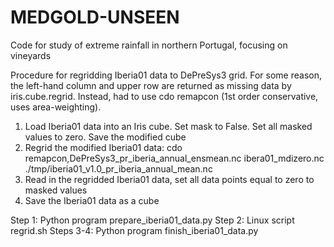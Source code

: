 # MEDGOLD-UNSEEN
Code for study of extreme rainfall in northern Portugal, focusing on vineyards

Procedure for regridding Iberia01 data to DePreSys3 grid.
For some reason, the left-hand column and upper row are returned as
missing data by iris.cube.regrid.
Instead, had to use cdo remapcon (1st order conservative, uses area-weighting).

1. Load Iberia01 data into an Iris cube. Set mask to False. Set all masked values
   to zero. Save the modified cube
2. Regrid the modified Iberia01 data:
   cdo remapcon,DePreSys3_pr_iberia_annual_ensmean.nc ibera01_mdizero.nc ./tmp/iberia01_v1.0_pr_iberia_annual_mean.nc
3. Read in the regridded Iberia01 data, set all data points equal to zero to masked values
4. Save the Iberia01 data as a cube

Step 1: Python program prepare_iberia01_data.py
Step 2: Linux script regrid.sh
Steps 3-4: Python program finish_iberia01_data.py
